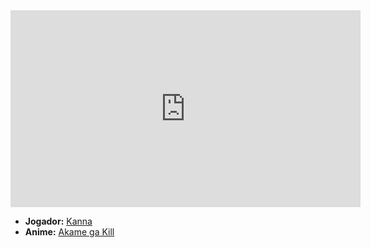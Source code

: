 <iframe width="560" height="315" src="https://www.youtube.com/embed/mAzFWd5WqOg?si=TK-irZj1TijFMgqw" title="YouTube video player" frameborder="0" allow="accelerometer; autoplay; clipboard-write; encrypted-media; gyroscope; picture-in-picture; web-share" referrerpolicy="strict-origin-when-cross-origin" allowfullscreen></iframe>

- **Jogador:** [Kanna](../Membros/Kanna.md)
- **Anime:** [Akame ga Kill](Akame%20ga%20Kill.md)